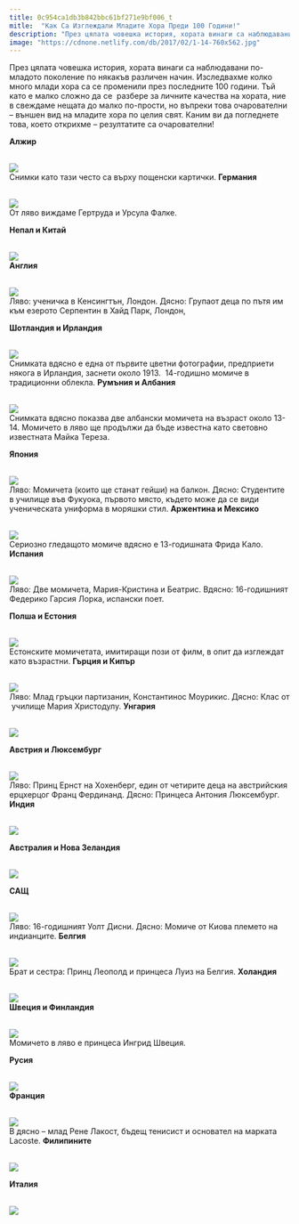 ```yaml
---
title: 0c954ca1db3b842bbc61bf271e9bf006_t
mitle:  "Как Са Изглеждали Младите Хора Преди 100 Години!"
description: "През цялата човешка история, хората винаги са наблюдавани по-младото поколение по някакъв различен начин. Изследвахме колко много млади хора са се променили през п"
image: "https://cdnone.netlify.com/db/2017/02/1-14-760x562.jpg"
---
```


 <p>През цялата човешка история, хората винаги са наблюдавани по-младото поколение по някакъв различен начин. Изследвахме колко много млади хора са се променили през последните 100 години. Тъй като е малко сложно да се  разбере за личните качества на хората, ние в свеждаме нещата до малко по-прости, но въпреки това очарователни – външен вид на младите хора по целия свят. Каним ви да погледнете това, което открихме – резултатите са очарователни!</p>      <p> <strong>Алжир</strong></p> <p> <br/><img src="https://cdnone.netlify.com/db/2017/02/1-14-760x562.jpg"/><br/> Снимки като тази често са върху пощенски картички. <strong>Германия</strong></p> <p> <br/><img src="https://cdnone.netlify.com/db/2017/02/2-16-760x578.jpg"/><br/> От ляво виждаме Гертруда и Урсула Фалке.</p>      <p> <strong>Непал и Китай</strong></p> <p> <br/><img src="https://cdnone.netlify.com/db/2017/02/3-15-760x540.jpg"/><br/> <strong>Англия</strong></p> <p> <br/><img src="https://cdnone.netlify.com/db/2017/02/4-16-760x403.jpg"/><br/> Ляво: ученичка в Кенсингтън, Лондон. Дясно: Групаот деца по пътя им към езерото Серпентин в Хайд Парк, Лондон,</p> <p> <strong>Шотландия и Ирландия</strong></p>      <p> <br/><img src="https://cdnone.netlify.com/db/2017/02/5-15-760x403.jpg"/><br/> Снимката вдясно е една от първите цветни фотографии, предприети някога в Ирландия, заснети около 1913.  14-годишно момиче в традиционни облекла. <strong>Румъния и Албания</strong></p> <p> <br/><img src="https://cdnone.netlify.com/db/2017/02/6-14-760x524.jpg"/><br/> Снимката вдясно показва две албански момичета на възраст около 13-14. Момичето в ляво ще продължи да бъде известна като световно известната Майка Тереза.</p> <p> <strong>Япония</strong></p> <p> <br/><img src="https://cdnone.netlify.com/db/2017/02/7-15-760x540.jpg"/><br/> Ляво: Момичета (които ще станат гейши) на балкон. Дясно: Студентите в училище във Фукуока, първото място, където може да се види ученическата униформа в моряшки стил. <strong>Аржентина и Мексико</strong></p> <p> <br/><img src="https://cdnone.netlify.com/db/2017/02/8-14-760x372.jpg"/><br/> Сериозно гледащото момиче вдясно е 13-годишната Фрида Кало. <strong>Испания</strong></p> <p> <br/><img src="https://cdnone.netlify.com/db/2017/02/9-14-760x319.jpg"/><br/> Ляво: Две момичета, Мария-Кристина и Беатрис. Вдясно: 16-годишният Федерико Гарсия Лорка, испански поет.</p>      <p> <strong>Полша и Естония</strong></p> <p> <br/><img src="https://cdnone.netlify.com/db/2017/02/10-12-760x600.jpg"/><br/> Естонските момичетата, имитиращи пози от филм, в опит да изглеждат като възрастни. <strong>Гърция и Кипър</strong></p> <p> <br/><img src="https://cdnone.netlify.com/db/2017/02/11-13-760x410.jpg"/><br/> Ляво: Млад гръцки партизанин, Константинос Моурикис. Дясно: Клас от  училище Мария Христодулу. <strong>Унгария</strong></p> <p> <br/><img src="https://cdnone.netlify.com/db/2017/02/12-10-760x388.jpg"/><br/></p>      <p> <strong>Австрия и Люксембург</strong></p> <p> <br/><img src="https://cdnone.netlify.com/db/2017/02/13-9-760x555.jpg"/><br/> Ляво: Принц Ернст на Хохенберг, един от четирите деца на австрийския ерцхерцог Франц Фердинанд. Дясно: Принцеса Антония Люксембург. <strong>Индия</strong></p> <p> <br/><img src="https://cdnone.netlify.com/db/2017/02/14-9-760x524.jpg"/><br/></p> <p><strong>Австралия и Нова Зеландия</strong></p> <p> <br/><img src="https://cdnone.netlify.com/db/2017/02/15-9-760x372.jpg"/><br/></p> <p> <strong>САЩ</strong></p> <p> <br/><img src="https://cdnone.netlify.com/db/2017/02/16-7-760x448.jpg"/><br/> Ляво: 16-годишният Уолт Дисни. Дясно: Момиче от Киова племето на индианците. <strong>Белгия</strong></p> <p> <br/><img src="https://cdnone.netlify.com/db/2017/02/17-7-760x623.jpg"/><br/> Брат и сестра: Принц Леополд и принцеса Луиз на Белгия. <strong>Холандия</strong></p> <p> <br/><img src="https://cdnone.netlify.com/db/2017/02/18-5-760x418.jpg"/><br/> <strong>Швеция и Финландия</strong></p> <p> <br/><img src="https://cdnone.netlify.com/db/2017/02/19-4-760x502.jpg"/><br/> Момичето в ляво е принцеса Ингрид Швеция.</p> <p> <strong>Русия</strong></p> <p> <br/><img src="https://cdnone.netlify.com/db/2017/02/20-4-760x334.jpg"/><br/> <strong>Франция</strong></p> <p> <br/><img src="https://cdnone.netlify.com/db/2017/02/21-4-760x578.jpg"/><br/> В дясно – млад Рене Лакост, бъдещ тенисист и основател на марката Lacoste. <strong>Филипините</strong></p> <p> <br/><img src="https://cdnone.netlify.com/db/2017/02/22-4-760x524.jpg"/><br/></p> <p> <strong>Италия</strong></p> <p> <br/><img src="https://cdnone.netlify.com/db/2017/02/23-3-760x524.jpg"/><br/></p>       